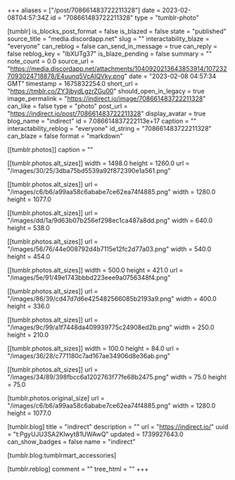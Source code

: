 +++
aliases = ["/post/708661483722211328"]
date = 2023-02-08T04:57:34Z
id = "708661483722211328"
type = "tumblr-photo"

[tumblr]
is_blocks_post_format = false
is_blazed = false
state = "published"
source_title = "media.discordapp.net"
slug = ""
interactability_blaze = "everyone"
can_reblog = false
can_send_in_message = true
can_reply = false
reblog_key = "lbXUTg37"
is_blaze_pending = false
summary = ""
note_count = 0.0
source_url = "https://media.discordapp.net/attachments/1040920213643853914/1072327093024718878/E4uunq5VcAIQVky.png"
date = "2023-02-08 04:57:34 GMT"
timestamp = 1675832254.0
short_url = "https://tmblr.co/ZY3jbydLgzrZGu00"
should_open_in_legacy = true
image_permalink = "https://indirect.io/image/708661483722211328"
can_like = false
type = "photo"
post_url = "https://indirect.io/post/708661483722211328"
display_avatar = true
blog_name = "indirect"
id = 7.086614837222113e+17
caption = ""
interactability_reblog = "everyone"
id_string = "708661483722211328"
can_blaze = false
format = "markdown"

[[tumblr.photos]]
caption = ""

[[tumblr.photos.alt_sizes]]
width = 1498.0
height = 1260.0
url = "/images/30/25/3dba75bd5539a92f872390e1a561.png"

[[tumblr.photos.alt_sizes]]
url = "/images/c6/b6/a99aa58c6ababe7ce62ea74f4885.png"
width = 1280.0
height = 1077.0

[[tumblr.photos.alt_sizes]]
url = "/images/dd/1a/9d63b07b256ef298ec1ca487a8dd.png"
width = 640.0
height = 538.0

[[tumblr.photos.alt_sizes]]
url = "/images/56/76/44e008792d4b7115e12fc2d77a03.png"
width = 540.0
height = 454.0

[[tumblr.photos.alt_sizes]]
width = 500.0
height = 421.0
url = "/images/5e/91/49e1743bbbd223eee9a0756348f4.png"

[[tumblr.photos.alt_sizes]]
url = "/images/86/39/cd47d7d6e425482566085b2193a9.png"
width = 400.0
height = 336.0

[[tumblr.photos.alt_sizes]]
url = "/images/9c/99/a1f7448da409939775c24908ed2b.png"
width = 250.0
height = 210.0

[[tumblr.photos.alt_sizes]]
width = 100.0
height = 84.0
url = "/images/36/28/c771180c7ad167ae34906d8e36ab.png"

[[tumblr.photos.alt_sizes]]
url = "/images/34/89/398fbcc6a1202763f77fe68b2475.png"
width = 75.0
height = 75.0

[tumblr.photos.original_size]
url = "/images/c6/b6/a99aa58c6ababe7ce62ea74f4885.png"
width = 1280.0
height = 1077.0

[tumblr.blog]
title = "indirect"
description = ""
url = "https://indirect.io/"
uuid = "t:PgyUJU3SA2Klwyt81UWAwQ"
updated = 1739927643.0
can_show_badges = false
name = "indirect"

[tumblr.blog.tumblrmart_accessories]

[tumblr.reblog]
comment = ""
tree_html = ""
+++
